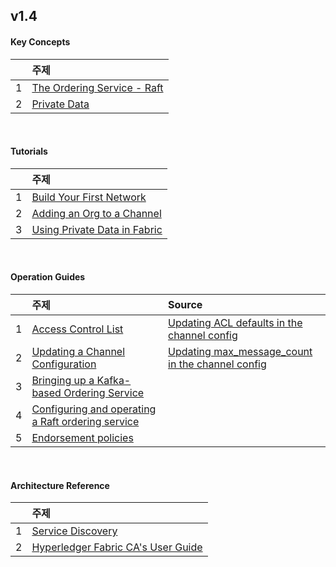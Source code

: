 ## v1.4

#### Key Concepts

|      | 주제                                                         |
| :--: | :----------------------------------------------------------- |
|  1   | [The Ordering Service - Raft](/prv/v1.4/doc/key_concept/raft.md) |
|  2   | [Private Data](/prv/v1.4/doc/key_concept/private_data.md)    |

<br>

#### Tutorials

|      | 주제                                                         |
| :--: | :----------------------------------------------------------- |
|  1   | [Build Your First Network](/prv/v1.4/doc/tutorials/build_your_first_network.md) |
|  2   | [Adding an Org to a Channel](/prv/v1.4/doc/utorials/add_org_to_channel.md) |
|  3   | [Using Private Data in Fabric](/prv/v1.4/doc/tutorials/using_private_data_in_fabric.md) |

<br>

#### Operation Guides

|      | 주제                                                         | Source                                                       |
| :--: | :----------------------------------------------------------- | :----------------------------------------------------------- |
|  1   | [Access Control List](/prv/v1.4/doc/op_guides/access_control_list.md) | [Updating ACL defaults in the channel config](/prv/v1.4/doc/op_guides/updating_acl_defaults_in_the_channel_config.md) |
|  2   | [Updating a Channel Configuration](/prv/v1.4/doc/op_guides/updating_a_channel_configuration.md) | [Updating max_message_count in the channel config](/prv/v1.4/doc/op_guides/updating_max_message_count.md) |
|  3   | [Bringing up a Kafka-based Ordering Service](/prv/v1.4/doc/op_guides/kafka_service.md) |                                                              |
|  4   | [Configuring and operating a Raft ordering service](/prv/v1.4/doc/op_guides/raft_service.md) |                                                              |
|  5   | [Endorsement policies](/prv/v1.4/doc/op_guides/endorsement_policies.md) |                                                              |

<br>

#### Architecture Reference

|      | 주제                                                         |
| :--: | :----------------------------------------------------------- |
|  1   | [Service Discovery](/prv/v1.4/doc/archi_ref/service_discovery.md) |
|  2   | [Hyperledger Fabric CA's User Guide](/prv/v1.4/doc/archi_ref/ca_user_guide.md) |

<br>
<br>